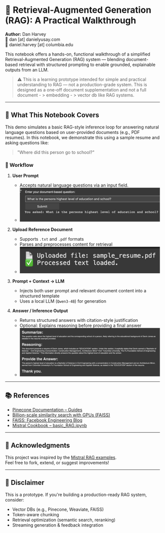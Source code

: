 # 🧠 Retrieval-Augmented Generation (RAG): A Practical Walkthrough

**Author:** Dan Harvey  
📧 dan [at] danielyusay.com  
📧 daniel.harvey [at] columbia.edu  

This notebook offers a hands-on, functional walkthrough of a simplified Retrieval-Augmented Generation (RAG) system — blending document-based retrieval with structured prompting to enable grounded, explainable outputs from an LLM.

> ⚠️ This is a learning prototype intended for simple and practical understanding to RAG — not a production-grade system. This is designed as a one-off document supplementation and not a full document - > embedding - > vector db like RAG systems.

---

## 🚀 What This Notebook Covers

This demo simulates a basic RAG-style inference loop for answering natural language questions based on user-provided documents (e.g., PDF resumes).  In this notebook, we demonstrate this using a sample resume and asking questions like:

> "Where did this person go to school?"

### 🔄 Workflow

1. **User Prompt**
   - Accepts natural language questions via an input field.
   - ![user question](./src/question.png)

2. **Upload Reference Document**  
   - Supports `.txt` and `.pdf` formats  
   - Parses and preprocesses content for retrieval
   - ![image of upload dialog](./src/upload.png)
     
3. **Prompt + Context → LLM**  
   - Injects both user prompt and relevant document content into a structured template  
   - Uses a local LLM (`Qwen3-4B`) for generation

4. **Answer / Inference Output**  
   - Returns structured answers with citation-style justification  
   - Optional: Explains reasoning before providing a final answer
   - ![inference](./src/results.png)

---



## 📚 References

- [Pinecone Documentation – Guides](https://docs.pinecone.io/guides/)
- [Billion-scale similarity search with GPUs (FAISS)](https://arxiv.org/abs/2005.11401)
- [FAISS: Facebook Engineering Blog](https://engineering.fb.com/2017/03/29/data-infrastructure/faiss-a-library-for-efficient-similarity-search/)
- [Mistral Cookbook – basic_RAG.ipynb](https://github.com/mistralai/cookbook/blob/main/mistral/rag/basic_RAG.ipynb)

---

## 🙏 Acknowledgments

This project was inspired by the [Mistral RAG examples](https://github.com/mistralai/cookbook).  
Feel free to fork, extend, or suggest improvements!

---

## 🧪 Disclaimer

This is a prototype. If you're building a production-ready RAG system, consider:
- Vector DBs (e.g., Pinecone, Weaviate, FAISS)
- Token-aware chunking
- Retrieval optimization (semantic search, reranking)
- Streaming generation & feedback integration


